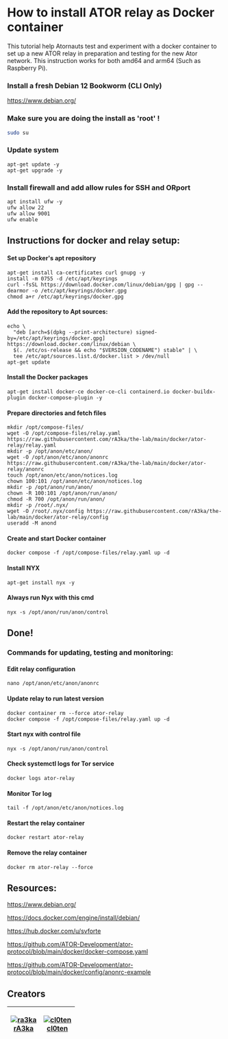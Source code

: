 # How to install ATOR relay as Docker container

This tutorial help Atornauts test and experiment with a docker container to set up a new ATOR relay in preparation and testing for the new Ator network. This instruction works for both amd64 and arm64 (Such as Raspberry Pi).

### Install a fresh Debian 12 Bookworm (CLI Only)

https://www.debian.org/

### Make sure you are doing the install as 'root' !

```bash
sudo su
```

### Update system

```
apt-get update -y
apt-get upgrade -y
```

### Install firewall and add allow rules for SSH and ORport

```
apt install ufw -y
ufw allow 22
ufw allow 9001
ufw enable
```

## Instructions for docker and relay setup:

#### Set up Docker's apt repository

```
apt-get install ca-certificates curl gnupg -y
install -m 0755 -d /etc/apt/keyrings
curl -fsSL https://download.docker.com/linux/debian/gpg | gpg --dearmor -o /etc/apt/keyrings/docker.gpg
chmod a+r /etc/apt/keyrings/docker.gpg
```

#### Add the repository to Apt sources:

```
echo \
  "deb [arch=$(dpkg --print-architecture) signed-by=/etc/apt/keyrings/docker.gpg] https://download.docker.com/linux/debian \
  $(. /etc/os-release && echo "$VERSION_CODENAME") stable" | \
  tee /etc/apt/sources.list.d/docker.list > /dev/null
apt-get update
```

#### Install the Docker packages

```
apt-get install docker-ce docker-ce-cli containerd.io docker-buildx-plugin docker-compose-plugin -y
```

#### Prepare directories and fetch files

```
mkdir /opt/compose-files/
wget -O /opt/compose-files/relay.yaml https://raw.githubusercontent.com/rA3ka/the-lab/main/docker/ator-relay/relay.yaml
mkdir -p /opt/anon/etc/anon/
wget -O /opt/anon/etc/anon/anonrc https://raw.githubusercontent.com/rA3ka/the-lab/main/docker/ator-relay/anonrc
touch /opt/anon/etc/anon/notices.log
chown 100:101 /opt/anon/etc/anon/notices.log
mkdir -p /opt/anon/run/anon/
chown -R 100:101 /opt/anon/run/anon/
chmod -R 700 /opt/anon/run/anon/
mkdir -p /root/.nyx/
wget -O /root/.nyx/config https://raw.githubusercontent.com/rA3ka/the-lab/main/docker/ator-relay/config
useradd -M anond
```

#### Create and start Docker container

```
docker compose -f /opt/compose-files/relay.yaml up -d
```

#### Install NYX

```
apt-get install nyx -y
```

#### Always run Nyx with this cmd

```
nyx -s /opt/anon/run/anon/control
```

## Done!

### Commands for updating, testing and monitoring:

#### Edit relay configuration

```
nano /opt/anon/etc/anon/anonrc
```

#### Update relay to run latest version

```
docker container rm --force ator-relay
docker compose -f /opt/compose-files/relay.yaml up -d
```

#### Start nyx with control file

```
nyx -s /opt/anon/run/anon/control
```

#### Check systemctl logs for Tor service

```
docker logs ator-relay
```

#### Monitor Tor log

```
tail -f /opt/anon/etc/anon/notices.log
```

#### Restart the relay container

```
docker restart ator-relay
```

#### Remove the relay container

```
docker rm ator-relay --force
```

## Resources:

https://www.debian.org/

https://docs.docker.com/engine/install/debian/

https://hub.docker.com/u/svforte

https://github.com/ATOR-Development/ator-protocol/blob/main/docker/docker-compose.yaml

https://github.com/ATOR-Development/ator-protocol/blob/main/docker/config/anonrc-example

## Creators

| <p><a href="https://github.com/ra3ka"><img src="https://avatars.githubusercontent.com/u/72023964?v=4" alt="ra3ka"><br>rA3ka</a><br></p> | <p><a href="https://github.com/cl0ten"><img src="https://avatars.githubusercontent.com/u/143603910?v=4" alt="cl0ten"><br>cl0ten</a><br></p> |
| :-------------------------------------------------------------------------------------------------------------------------------------: | :-----------------------------------------------------------------------------------------------------------------------------------------: |
